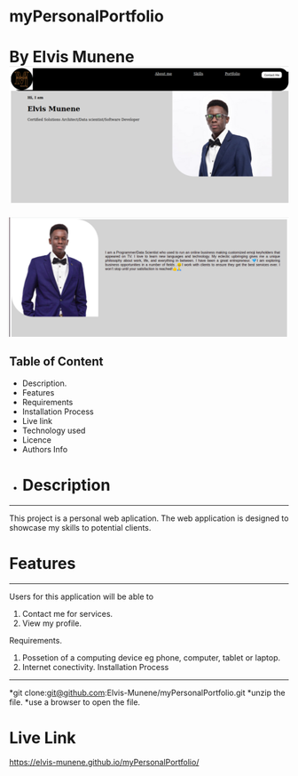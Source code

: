 # myPersonalPortfolio
# By Elvis Munene![java-app](assets/images/Home-page.png)
![java-app](assets/images/page-2.png)
## Table of Content
* Description.
* Features
* Requirements
* Installation Process
* Live link
* Technology used
* Licence
* Authors Info
* # Description
***
This project is a personal web aplication. The web application is designed to showcase my skills to potential clients.
# Features
***
Users for this application will be able to
1. Contact me for services.
2. View my profile.

Requirements.
1. Possetion of a computing device eg phone, computer, tablet or laptop.
2. Internet conectivity.
Installation Process
***
*git clone:git@github.com:Elvis-Munene/myPersonalPortfolio.git
*unzip the file.
*use a browser to open the file.

# Live Link
https://elvis-munene.github.io/myPersonalPortfolio/
